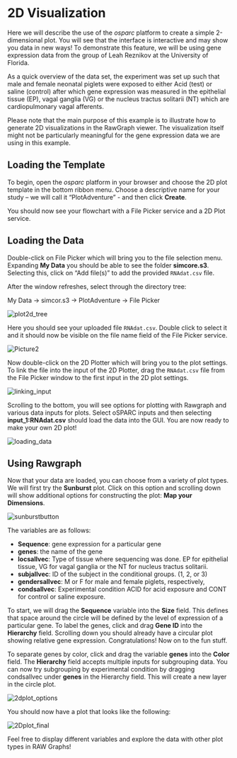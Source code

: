 # 2D Visualization

Here we will describe the use of the *osparc* platform to create a simple 2-dimensional plot. You will see that the interface is interactive and may show you data in new ways! To demonstrate this feature, we will be using gene expression data from the group of Leah Reznikov at the University of Florida.

As a quick overview of the data set, the experiment was set up such that male and female neonatal piglets were exposed to either Acid (test) or saline (control) after which gene expression was measured in the epithelial tissue (EP), vagal ganglia (VG) or the nucleus tractus solitarii (NT) which are cardiopulmonary vagal afferents.

Please note that the main purpose of this example is to illustrate how to generate 2D visualizations in the RawGraph viewer. The visualization itself might not be particularly meaningful for the gene expression data we are using in this example.

## Loading the Template

To begin, open the *osparc* platform in your browser and choose the 2D plot template in the bottom ribbon menu. Choose a descriptive name for your study – we will call it “PlotAdventure” - and then click __Create__.

You should now see your flowchart with a File Picker service and a 2D Plot service.

## Loading the Data

Double-click on File Picker which will bring you to the file selection menu. Expanding __My Data__ you should be able to see the folder __simcore.s3__. Selecting this, click on “Add file(s)” to add the provided ```RNAdat.csv``` file.

After the window refreshes, select through the directory tree:

My Data -> simcor.s3 -> PlotAdventure -> File Picker

![plot2d_tree](https://user-images.githubusercontent.com/32800795/61495276-cbd01880-a9b8-11e9-8b3b-5bc44584df8d.JPG ':size=550%')

Here you should see your uploaded file ```RNAdat.csv```. Double click to select it and it should now be visible on the file name field of the File Picker service.

![Picture2](https://user-images.githubusercontent.com/32800795/61495315-f6ba6c80-a9b8-11e9-8801-af928997d566.png ':size=550%')

Now double-click on the 2D Plotter which will bring you to the plot settings. To link the file into the input of the 2D Plotter, drag the ```RNAdat.csv``` file from the File Picker window to the first input in the 2D plot settings.

![linking_input](https://user-images.githubusercontent.com/32800795/61495333-0afe6980-a9b9-11e9-87f3-f8e620dacdd3.gif)

Scrolling to the bottom, you will see options for plotting with Rawgraph and various data inputs for plots. Select oSPARC inputs and then selecting __input_1:RNAdat.csv__ should load the data into the GUI. You are now ready to make your own 2D plot!

![loading_data](https://user-images.githubusercontent.com/32800795/61495334-0afe6980-a9b9-11e9-9f24-ebd7020ed956.gif)

## Using Rawgraph

Now that your data are loaded, you can choose from a variety of plot types. We will first try the __Sunburst__ plot. Click on this option and scrolling down will show additional options for constructing the plot: __Map your Dimensions__.

![sunburstbutton](https://user-images.githubusercontent.com/32800795/61495378-2bc6bf00-a9b9-11e9-8e29-9f9e0b4e561d.JPG)

The variables are as follows:

* **Sequence**: gene expression for a particular gene
* **genes**: the name of the gene
* **locsallvec**: Type of tissue where sequencing was done. EP for epithelial tissue, VG for vagal ganglia or the NT for nucleus tractus solitarii.
* **subjallvec**: ID of the subject in the conditional groups. (1, 2, or 3)
* **gendersallvec**: M or F for male and female piglets, respectively,
* **condsallvec**: Experimental condition ACID for acid exposure and CONT for control or saline exposure.

To start, we will drag the __Sequence__ variable into the __Size__ field. This defines that space around the circle will be defined by the level of expression of a particular gene. To label the genes, click and drag __Gene ID__ into the __Hierarchy__ field. Scrolling down you should already have a circular plot showing relative gene expression. Congratulations! Now on to the fun stuff.

To separate genes by color, click and drag the variable __genes__ into the __Color__ field. The __Hierarchy__ field accepts multiple inputs for subgrouping data.  You can now try subgrouping by experimental condition by dragging condsallvec under __genes__ in the Hierarchy field. This will create a new layer in the circle plot.

![2dplot_options](https://user-images.githubusercontent.com/32800795/61495379-2c5f5580-a9b9-11e9-99b6-6f7acc755de5.JPG)

You should now have a plot that looks like the following:

![2Dplot_final](https://user-images.githubusercontent.com/32800795/61584878-ceb14180-ab4f-11e9-90f3-d4c2199d23be.JPG ':size=550%')

Feel free to display different variables and explore the data with other plot types in RAW Graphs!
